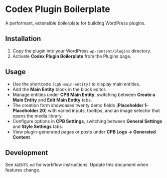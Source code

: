 # Codex Plugin Boilerplate

A performant, extensible boilerplate for building WordPress plugins.

## Installation

1. Copy the plugin into your WordPress `wp-content/plugins` directory.
2. Activate **Codex Plugin Boilerplate** from the Plugins page.

## Usage

 - Use the shortcode `[cpb-main-entity]` to display main entities.
 - Add the **Main Entity** block in the block editor.
 - Manage entities under **CPB Main Entity**, switching between **Create a Main Entity** and **Edit Main Entity** tabs.
 - The creation form showcases twenty demo fields (**Placeholder 1**–**Placeholder 20**) with varied inputs, tooltips, and an image selector that opens the media library.
 - Configure options in **CPB Settings**, switching between **General Settings** and **Style Settings** tabs.
 - View plugin-generated pages or posts under **CPB Logs → Generated Content**.

## Development

See `AGENTS.md` for workflow instructions. Update this document when features change.
